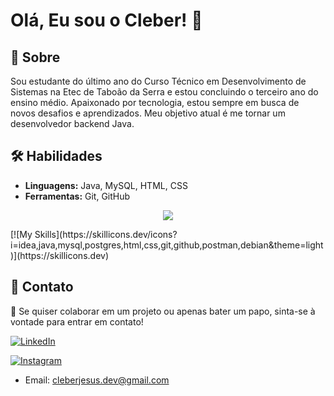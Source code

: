 # Olá, Eu sou o Cleber! 👋

## 🚀 Sobre
Sou estudante do último ano do Curso Técnico em Desenvolvimento de Sistemas na Etec de Taboão da Serra e estou concluindo o terceiro ano do ensino médio. Apaixonado por tecnologia, estou sempre em busca de novos desafios e aprendizados. Meu objetivo atual é me tornar um desenvolvedor backend Java.

## 🛠 Habilidades
- **Linguagens:** Java, MySQL, HTML, CSS  
- **Ferramentas:** Git, GitHub  

<p align="center">
  <a href="https://skillicons.dev">
    <img src="https://skillicons.dev/icons?i=idea,java,spring,mysql,postgres,html,css,git,github,postman,debian" />
  </a>
</p>
[![My Skills](https://skillicons.dev/icons?i=idea,java,mysql,postgres,html,css,git,github,postman,debian&theme=light)](https://skillicons.dev)


## 📧 Contato  
📩  Se quiser colaborar em um projeto ou apenas bater um papo, sinta-se à vontade para entrar em contato!


[![LinkedIn](https://img.shields.io/badge/LinkedIn-0A66C2?style=for-the-badge&logo=linkedin&logoColor=white)](https://www.linkedin.com/in/cleber-jesus/)  


[![Instagram](https://img.shields.io/badge/Instagram-E4405F?style=for-the-badge&logo=instagram&logoColor=white)](https://www.instagram.com/clsilvaj/)  

- Email: cleberjesus.dev@gmail.com
